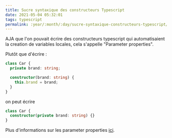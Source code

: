 ```yaml
---
title: Sucre syntaxique des constructeurs Typescript
date: 2021-05-04 05:32:01
tags: typescript
permalink: :year/:month/:day/sucre-syntaxique-constructeurs-typescript/
---
```


AJA que l'on pouvait écrire des constructeurs typescript qui automatisaient la creation de variables locales, cela s'appelle "Parameter properties".

Plutôt que d'écrire :

```typescript
class Car {
  private brand: string;

  constructor(brand: string) {
    this.brand = brand;
  }
}
```

on peut écrire

```typescript
class Car {
  constructor(private brand: string) {}
}
```

Plus d'informations sur les parameter properties [ici](https://www.typescriptlang.org/docs/handbook/2/classes.html#parameter-properties).
